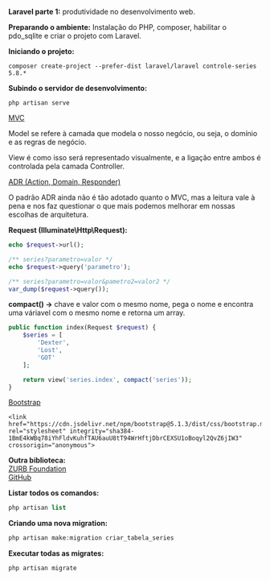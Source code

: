 **Laravel parte 1:** produtividade no desenvolvimento web.

**Preparando o ambiente:** Instalação do PHP, composer, habilitar o pdo_sqlite e criar o projeto com Laravel.

**Iniciando o projeto:**
```
composer create-project --prefer-dist laravel/laravel controle-series 5.8.*
```

**Subindo o servidor de desenvolvimento:**
```
php artisan serve
```

[MVC](https://github.com/lucasrmagalhaes/crud_series-php_laravel/blob/main/controle-series/public/mvc.png)

Model se refere à camada que modela o nosso negócio, ou seja, o domínio e as regras de negócio. 

View é como isso será representado visualmente, e a ligação entre ambos é controlada pela camada Controller.

[ADR (Action, Domain, Responder)](http://pmjones.io/adr/)

O padrão ADR ainda não é tão adotado quanto o MVC, mas a leitura vale à pena e nos faz questionar o que mais podemos melhorar em nossas escolhas de arquitetura.

**Request (Illuminate\Http\Request):**
```php
echo $request->url();
```

```php
/** series?parametro=valor */
echo $request->query('parametro');
```

```php
/** series?parametro=valor&pametro2=valor2 */
var_dump($request->query());
```

**compact() ->** chave e valor com o mesmo nome, pega o nome e encontra uma váriavel com o mesmo nome e retorna um array.

```php
public function index(Request $request) {
    $series = [
        'Dexter',
        'Lost',
        'GOT'
    ];

    return view('series.index', compact('series'));
}
```

[Bootstrap](https://getbootstrap.com/docs/5.1/getting-started/introduction/)
```
<link href="https://cdn.jsdelivr.net/npm/bootstrap@5.1.3/dist/css/bootstrap.min.css" rel="stylesheet" integrity="sha384-1BmE4kWBq78iYhFldvKuhfTAU6auU8tT94WrHftjDbrCEXSU1oBoqyl2QvZ6jIW3" crossorigin="anonymous">
```

**Outra biblioteca:** <br>
[ZURB Foundation](https://get.foundation/index.html) <br>
[GitHub](https://github.com/foundation/foundation-sites)

**Listar todos os comandos:**
```php
php artisan list
```

**Criando uma nova migration:**
```php
php artisan make:migration criar_tabela_series
```

**Executar todas as migrates:**
```php
php artisan migrate
```